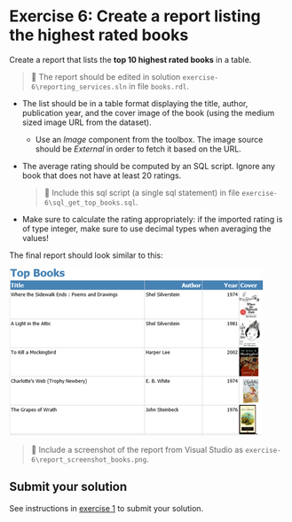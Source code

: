 # Exercise 6: Create a report listing the highest rated books

Create a report that lists the **top 10 highest rated books** in a table.

> :memo: The report should be edited in solution `exercise-6\reporting_services.sln` in file `books.rdl`.

- The list should be in a table format displaying the title, author, publication year, and the cover image of the book (using the medium sized image URL from the dataset).

  - Use an _Image_ component from the toolbox. The image source should be _External_ in order to fetch it based on the URL.

- The average rating should be computed by an SQL script. Ignore any book that does not have at least 20 ratings.

  > :memo: Include this sql script (a single sql statement) in file `exercise-6\sql_get_top_books.sql`.

- Make sure to calculate the rating appropriately: if the imported rating is of type integer, make sure to use decimal types when averaging the values!

The final report should look similar to this:

![Top books report](images/exercise/report-books.png)

> :memo: Include a screenshot of the report from Visual Studio as `exercise-6\report_screenshot_books.png`.

## Submit your solution

See instructions in [exercise 1](exercise1.md) to submit your solution.
